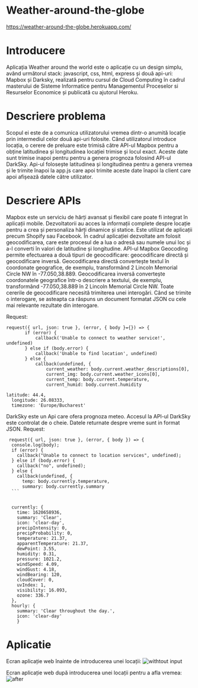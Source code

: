 # Weather-around-the-globe

https://weather-around-the-globe.herokuapp.com/

<h1>Introducere</h1>
Aplicația Weather around the world este o aplicație cu un design simplu, având următorul stack: javascript, css, html, express și două api-uri: Mapbox și Darksky, realizată pentru cursul de Cloud Computing în cadrul masterului de Sisteme Informatice pentru Managementul Proceselor si Resurselor Economice și publicată cu ajutorul Heroku.

<h1>Descriere problema</h1>
Scopul ei este de a comunica utilizatorului vremea dintr-o anumită locație prin intermediul celor două api-uri folosite. Când utilizatorul introduce locația, o cerere de preluare este trimisă către API-ul Mapbox pentru a obține latitudinea și longitudinea locației trimise și locul exact. Aceste date sunt trimise inapoi pentru  pentru a genera prognoza folosind API-ul DarkSky. Api-ul folosește latitudinea și longitudinea pentru a genera vremea și le trimite înapoi la app.js care apoi trimite aceste date înapoi la client care apoi afișează datele către utilizator.

<h1>Descriere APIs</h1>
Mapbox este un serviciu de hărți avansat și flexibil care poate fi integrat în aplicații mobile. Dezvoltatorii au acces la informații complete despre locație pentru a crea și personaliza hărți dinamice și statice. Este utilizat de aplicații precum Shopify sau Facebook. În cadrul aplicației dezvoltate am folosit geocodificarea, care este procesul de a lua o adresă sau numele unui loc și a-l converti în valori de latitudine și longitudine. API-ul Mapbox Geocoding permite efectuarea a două tipuri de geocodificare: geocodificare directă și geocodificare inversă. Geocodificarea directă convertește textul în coordonate geografice, de exemplu, transformând 2 Lincoln Memorial Circle NW în -77.050,38.889. Geocodificarea inversă convertește coordonatele geografice într-o descriere a textului, de exemplu, transformând -77.050,38.889 în 2 Lincoln Memorial Circle NW. Toate cererile de geocodificare necesită trimiterea unei interogări. Când se trimite o interogare, se asteapta ca răspuns un document formatat JSON cu cele mai relevante rezultate din interogare.

Request:
 ```
 request({ url, json: true }, (error, { body }={}) => {
        if (error) {
            callback('Unable to connect to weather service!', undefined)
        } else if (body.error) {
            callback('Unable to find location', undefined)
        } else {
            callback(undefined, {
                current_weather: body.current.weather_descriptions[0],
                current_img: body.current.weather_icons[0],
                current_temp: body.current.temperature,
                current_humid: body.current.humidity 
 ```

```
latitude: 44.4,
  longitude: 26.08333,
  timezone: 'Europe/Bucharest'
```
DarkSky este un Api care ofera prognoza meteo. Accesul la API-ul DarkSky este controlat de o cheie. Datele returnate despre vreme sunt in format JSON.
  Request:
  ```
   request({ url, json: true }, (error, { body }) => {
    console.log(body);
    if (error) {
      callback("Unable to connect to location services", undefined);
    } else if (body.error) {
      callback("no", undefined);
    } else {
      callback(undefined, {
        temp: body.currently.temperature,
        summary: body.currently.summary
    ```
        
```
```
  currently: {
    time: 1620658936,
    summary: 'Clear',
    icon: 'clear-day',
    precipIntensity: 0,
    precipProbability: 0,
    temperature: 21.37,
    apparentTemperature: 21.37,
    dewPoint: 3.55,
    humidity: 0.31,
    pressure: 1021.2,
    windSpeed: 4.09,
    windGust: 4.18,
    windBearing: 120,
    cloudCover: 0,
    uvIndex: 1,
    visibility: 16.093,
    ozone: 336.7
  },
  hourly: {
    summary: 'Clear throughout the day.',
    icon: 'clear-day'
    }
```
<h1>Aplicatie</h1>

Ecran aplicație web înainte de introducerea unei locații:
![withtout input](https://user-images.githubusercontent.com/51722820/117654947-1b3f9400-b19f-11eb-8893-c0dcc17d103c.JPG)

Ecran aplicație web după introducerea unei locații pentru a afla vremea:
![after](https://user-images.githubusercontent.com/51722820/117655074-432ef780-b19f-11eb-97d8-06dbffdc5319.JPG)
